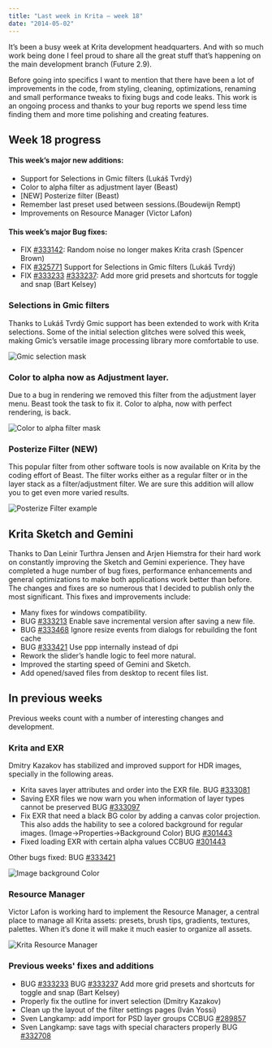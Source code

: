 ```yaml
---
title: "Last week in Krita — week 18"
date: "2014-05-02"
---
```


It’s been a busy week at Krita development headquarters. And with so much work being done I feel proud to share all the great stuff that’s happening on the main development branch (Future 2.9).

Before going into specifics I want to mention that there have been a lot of improvements in the code, from styling, cleaning, optimizations, renaming and small performance tweaks to fixing bugs and code leaks. This work is an ongoing process and thanks to your bug reports we spend less time finding them and more time polishing and creating features.

## Week 18 progress

#### This week’s major new additions:

- Support for Selections in Gmic filters (Lukáš Tvrdý)
- Color to alpha filter as adjustment layer (Beast)
- \[NEW\] Posterize filter (Beast)
- Remember last preset used between sessions.(Boudewijn Rempt)
- Improvements on Resource Manager (Victor Lafon)

#### This week’s major Bug fixes:

- FIX [#333142](https://bugs.kde.org/show_bug.cgi?id=333142): Random noise no longer makes Krita crash (Spencer Brown)
- FIX [#325771](http://bugs.kde.org/show_bug.cgi?id=325771) Support for Selections in Gmic filters (Lukáš Tvrdý)
- FIX [#333233](http://bugs.kde.org/show_bug.cgi?id=333233) [#333237](https://bugs.kde.org/show_bug.cgi?id=333237): Add more grid presets and shortcuts for toggle and snap (Bart Kelsey)

### Selections in Gmic filters

Thanks to Lukáš Tvrdý Gmic support has been extended to work with Krita selections. Some of the initial selection glitches were solved this week, making Gmic’s versatile image processing library more comfortable to use.

![Gmic selection mask](/images/posts/2014/sm_w18_gmic.jpg)

### Color to alpha now as Adjustment layer.

Due to a bug in rendering we removed this filter from the adjustment layer menu. Beast took the task to fix it. Color to alpha, now with perfect rendering, is back.

![Color to alpha filter mask](/images/posts/2014/sm_w18_col-toalpha.jpg)

### Posterize Filter (NEW)

This popular filter from other software tools is now available on Krita by the coding effort of Beast. The filter works either as a regular filter or in the layer stack as a filter/adjustment filter. We are sure this addition will allow you to get even more varied results.

![Posterize Filter example](/images/posts/2014/sm_w18_posterize_01f.jpg)

## Krita Sketch and Gemini

Thanks to Dan Leinir Turthra Jensen and Arjen Hiemstra for their hard work on constantly improving the Sketch and Gemini experience. They have completed a huge number of bug fixes, performance enhancements and general optimizations to make both applications work better than before. The changes and fixes are so numerous that I decided to publish only the most significant. This fixes and improvements include:

- Many fixes for windows compatibility.
- BUG [#333213](http://bugs.kde.org/show_bug.cgi?id=333213) Enable save incremental version after saving a new file.
- BUG [#333468](http://bugs.kde.org/show_bug.cgi?id=333468) Ignore resize events from dialogs for rebuilding the font cache
- BUG [#333421](http://bugs.kde.org/show_bug.cgi?id=333421) Use ppp internally instead of dpi
- Rework the slider’s handle logic to feel more natural.
- Improved the starting speed of Gemini and Sketch.
- Add opened/saved files from desktop to recent files list.

## In previous weeks

Previous weeks count with a number of interesting changes and development.

### Krita and EXR

Dmitry Kazakov has stabilized and improved support for HDR images, specially in the following areas.

- Krita saves layer attributes and order into the EXR file. BUG [#333081](http://bugs.kde.org/show_bug.cgi?id=333081)
- Saving EXR files we now warn you when information of layer types cannot be preserved BUG [#333097](http://bugs.kde.org/show_bug.cgi?id=333097)
- Fix EXR that need a black BG color by adding a canvas color projection. This also adds the hability to see a colored background for regular images. (Image->Properties->Background Color) BUG [#301443](http://bugs.kde.org/show_bug.cgi?id=301443)
- Fixed loading EXR with certain alpha values CCBUG [#301443](http://bugs.kde.org/show_bug.cgi?id=301443)

Other bugs fixed: BUG [#333421](http://bugs.kde.org/show_bug.cgi?id=333421)

![Image background Color](/images/posts/2014/sm_w18_bgcolor.jpg)

### Resource Manager

Victor Lafon is working hard to implement the Resource Manager, a central place to manage all Krita assets: presets, brush tips, gradients, textures, palettes. When it’s done it will make it much easier to organize all assets.

![Krita Resource Manager](/images/posts/2014/sm_w18_resManager.jpg)

### Previous weeks' fixes and additions

- BUG [#333233](http://bugs.kde.org/show_bug.cgi?id=333233) BUG [#333237](http://bugs.kde.org/show_bug.cgi?id=333237) Add more grid presets and shortcuts for toggle and snap (Bart Kelsey)
- Properly fix the outline for invert selection (Dmitry Kazakov)
- Clean up the layout of the filter settings pages (Iván Yossi)
- Sven Langkamp: add import for PSD layer groups CCBUG [#289857](http://bugs.kde.org/show_bug.cgi?id=289857)
- Sven Langkamp: save tags with special characters properly BUG [#332708](http://bugs.kde.org/show_bug.cgi?id=332708)
